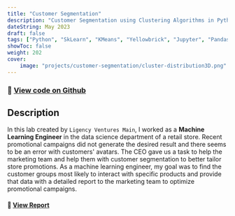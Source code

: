 ```yaml
---
title: "Customer Segmentation"
description: "Customer Segmentation using Clustering Algorithms in Python!"
dateString: May 2023
draft: false
tags: ["Python", "SkLearn", "KMeans", "Yellowbrick", "Jupyter", "Pandas", "Numpy", "Seaborn"]
showToc: false
weight: 202
cover:
    image: "projects/customer-segmentation/cluster-distribution3D.png"
--- 
```

### 🔗 [View code on Github](https://github.com/dasanmiguelv/clustering)

## Description
In this lab created by `Ligency Ventures Main`, I worked as a **Machine Learning Engineer** in the data science department of a retail store. Recent promotional campaigns did not generate the desired result and there seems to be an error with customers' avatars. The CEO gave us a task to help the marketing team and help them with customer segmentation to better tailor store promotions. As a machine learning engineer, my goal was to find the customer groups most likely to interact with specific products and provide that data with a detailed report to the marketing team to optimize promotional campaigns.

#### 🔗 [View Report](https://github.com/dasanmiguelv/clustering/tree/main/Data)